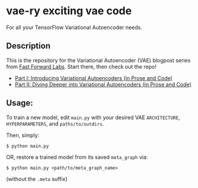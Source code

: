 # vae-ry exciting vae code
For all your TensorFlow Variational Autoencoder needs.

## Description

This is the repository for the Variational Autoencoder (VAE) blogpost series
from [Fast Forward Labs](http://www.fastforwardlabs.com).
Start there, then check out the repo!

* [Part I: Introducing Variational Autoencoders (in Prose and Code)](http://blog.fastforwardlabs.com/post/148842796218/introducing-variational-autoencoders-in-prose-and)
* [Part II: Diving Deeper into Variational Autoencoders (in Prose and Code)](TODO)

## Usage:

To train a new model, edit `main.py` with your desired VAE `ARCHITECTURE`,
`HYPERPARAMETERS`, and `paths/to/outdirs`.

Then, simply:

```
$ python main.py
```

OR, restore a trained model from its saved `meta_graph` via:

```
$ python main.py <path/to/meta_graph_name>
```
(without the `.meta` suffix)
